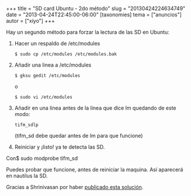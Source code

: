 +++
title = "SD card Ubuntu - 2do método"
slug = "20130424224634749"
date = "2013-04-24T22:45:00-06:00"
[taxonomies]
tema = ["anuncios"]
autor = ["xiyo"]
+++

Hay un segundo método para forzar la lectura de las SD en Ubuntu:

1.  Hacer un respaldo de /etc/modules

        $ sudo cp /etc/modules /etc/modules.bak

2.  Añadir una linea a /etc/modules

        $ gksu gedit /etc/modules

    o

        $ sudo vi /etc/modules

3.  Añadir en una linea antes de la linea que dice lm quedando de este
    modo:

        tifm_sdlp

    (tifm_sd debe quedar antes de lm para que funcione)

4.  Reiniciar y ¡listo! ya te detecta las SD.

Con$ sudo modprobe tifm_sd

Puedes probar que funcione, antes de reiniciar la maquina. Así aparecerá
en nautilus la SD.

Gracias a Shrinivasan por haber [publicado esta
solución](http://goinggnu.wordpress.com/2009/11/12/read-your-sd-card-with-your-ubuntu-laptop/).

